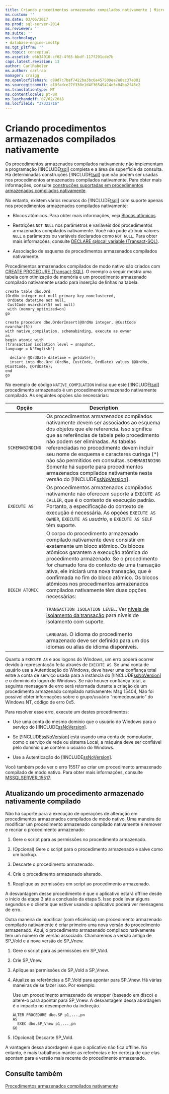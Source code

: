 ```yaml
---
title: Criando procedimentos armazenados compilados nativamente | Microsoft Docs
ms.custom: ''
ms.date: 03/06/2017
ms.prod: sql-server-2014
ms.reviewer: ''
ms.suite: ''
ms.technology:
- database-engine-imoltp
ms.tgt_pltfrm: ''
ms.topic: conceptual
ms.assetid: e6b34010-cf62-4f65-bbdf-117f291cde7b
caps.latest.revision: 13
author: CarlRabeler
ms.author: carlrab
manager: craigg
ms.openlocfilehash: c89d7c7baf7422ba3bc6a457509ea7e8ac37a001
ms.sourcegitcommit: c18fadce27f330e1d4f36549414e5c84ba2f46c2
ms.translationtype: MT
ms.contentlocale: pt-BR
ms.lasthandoff: 07/02/2018
ms.locfileid: "37331716"
---
```

# <a name="creating-natively-compiled-stored-procedures"></a>Criando procedimentos armazenados compilados nativamente
  Os procedimentos armazenados compilados nativamente não implementam a programação [!INCLUDE[tsql](../../includes/tsql-md.md)] completa e a área de superfície da consulta. Há determinadas construções [!INCLUDE[tsql](../../includes/tsql-md.md)] que não podem ser usadas nos procedimentos armazenados compilados nativamente. Para obter mais informações, consulte [construções suportadas em procedimentos armazenados compilados nativamente](..\in-memory-oltp\supported-features-for-natively-compiled-t-sql-modules.md).  
  
 No entanto, existem vários recursos do [!INCLUDE[tsql](../../includes/tsql-md.md)] com suporte apenas nos procedimentos armazenados compilados nativamente:  
  
-   Blocos atômicos. Para obter mais informações, veja [Blocos atômicos](atomic-blocks-in-native-procedures.md).  
  
-   Restrições `NOT NULL` nos parâmetros e variáveis dos procedimentos armazenados compilados nativamente. Você não pode atribuir valores `NULL` a parâmetros ou variáveis declarados como `NOT NULL`. Para obter mais informações, consulte [DECLARE @local_variable &#40;Transact-SQL&#41;](/sql/t-sql/language-elements/declare-local-variable-transact-sql).  
  
-   Associação de esquema de procedimentos armazenados compilados nativamente.  
  
 Procedimentos armazenados compilados de modo nativo são criados com [CREATE PROCEDURE &#40;Transact-SQL&#41;](/sql/t-sql/statements/create-procedure-transact-sql). O exemplo a seguir mostra uma tabela com otimização de memória e um procedimento armazenado compilado nativamente usado para inserção de linhas na tabela.  
  
```tsql  
create table dbo.Ord  
(OrdNo integer not null primary key nonclustered,   
 OrdDate datetime not null,   
 CustCode nvarchar(5) not null)   
 with (memory_optimized=on)  
go  
  
create procedure dbo.OrderInsert(@OrdNo integer, @CustCode nvarchar(5))  
with native_compilation, schemabinding, execute as owner  
as   
begin atomic with  
(transaction isolation level = snapshot,  
language = N'English')  
  
  declare @OrdDate datetime = getdate();  
  insert into dbo.Ord (OrdNo, CustCode, OrdDate) values (@OrdNo, @CustCode, @OrdDate);  
end  
go  
```  
  
 No exemplo de código `NATIVE_COMPILATION` indica que este [!INCLUDE[tsql](../../includes/tsql-md.md)] procedimento armazenado é um procedimento armazenado nativamente compilado. As seguintes opções são necessárias:  
  
|Opção|Description|  
|------------|-----------------|  
|`SCHEMABINDING`|Os procedimentos armazenados compilados nativamente devem ser associados ao esquema dos objetos que ele referencia. Isso significa que as referências de tabela pelo procedimento não podem ser eliminadas. As tabelas referenciadas no procedimento devem incluir seu nome de esquema e caracteres curinga (\*) não são permitidos em consultas. `SCHEMABINDING` Somente há suporte para procedimentos armazenados compilados nativamente nesta versão do [!INCLUDE[ssNoVersion](../../../includes/ssnoversion-md.md)].|  
|`EXECUTE AS`|Os procedimentos armazenados compilados nativamente não oferecem suporte a `EXECUTE AS CALLER`, que é o contexto de execução padrão. Portanto, a especificação do contexto de execução é necessária. As opções `EXECUTE AS OWNER`, `EXECUTE AS` *usuário*, e `EXECUTE AS SELF` têm suporte.|  
|`BEGIN ATOMIC`|O corpo do procedimento armazenado compilado nativamente deve consistir em exatamente um bloco atômico. Os blocos atômicos garantem a execução atômica do procedimento armazenado. Se o procedimento for chamado fora do contexto de uma transação ativa, ele iniciará uma nova transação, que é confirmada no fim do bloco atômico. Os blocos atômicos nos procedimentos armazenados compilados nativamente têm duas opções necessárias:<br /><br /> `TRANSACTION ISOLATION LEVEL`. Ver [níveis de isolamento da transação](../../database-engine/transaction-isolation-levels.md) para níveis de isolamento com suporte.<br /><br /> `LANGUAGE`. O idioma do procedimento armazenado deve ser definido para um dos idiomas ou alias de idioma disponíveis.|  
  
 Quanto a `EXECUTE AS` e aos logons do Windows, um erro poderá ocorrer devido à representação feita através de `EXECUTE AS`. Se uma conta de usuário usa a Autenticação do Windows, deve haver uma confiança total entre a conta de serviço usada para a instância do [!INCLUDE[ssNoVersion](../../../includes/ssnoversion-md.md)] e o domínio do logon do Windows. Se não houver confiança total, a seguinte mensagem de erro será retornada durante a criação de um procedimento armazenado compilado nativamente: Msg 15404, Não foi possível obter informações sobre o grupo/usuário “nomedeusuário” do Windows NT, código de erro 0x5.  
  
 Para resolver esse erro, execute um destes procedimentos:  
  
-   Use uma conta do mesmo domínio que o usuário do Windows para o serviço do [!INCLUDE[ssNoVersion](../../../includes/ssnoversion-md.md)].  
  
-   Se [!INCLUDE[ssNoVersion](../../../includes/ssnoversion-md.md)] está usando uma conta de computador, como o serviço de rede ou sistema Local, a máquina deve ser confiável pelo domínio que contém o usuário do Windows.  
  
-   Use a Autenticação do [!INCLUDE[ssNoVersion](../../../includes/ssnoversion-md.md)].  
  
 Você também pode ver o erro 15517 ao criar um procedimento armazenado compilado de modo nativo. Para obter mais informações, consulte [MSSQLSERVER_15517](../errors-events/mssqlserver-15517-database-engine-error.md).  
  
## <a name="updating-a-natively-compiled-stored-procedure"></a>Atualizando um procedimento armazenado nativamente compilado  
 Não há suporte para a execução de operações de alteração em procedimentos armazenados compilados de modo nativo. Uma maneira de modificar um procedimento armazenado compilado nativamente é remover e recriar o procedimento armazenado:  
  
1.  Gere o script para as permissões no procedimento armazenado.  
  
2.  (Opcional) Gere o script para o procedimento armazenado e salve como um backup.  
  
3.  Descarte o procedimento armazenado.  
  
4.  Crie o procedimento armazenado alterado.  
  
5.  Reaplique as permissões em script ao procedimento armazenado.  
  
 A desvantagem desse procedimento é que o aplicativo estará offline desde o início da etapa 3 até a conclusão da etapa 5. Isso pode levar alguns segundos e o cliente que estiver usando o aplicativo poderá ver mensagens de erro.  
  
 Outra maneira de modificar (com eficiência) um procedimento armazenado compilado nativamente é criar primeiro uma nova versão do procedimento armazenado. Aqui, o procedimento armazenado compilado nativamente tem um número de versão associado. Chamaremos a versão antiga de SP_Vold e a nova versão de SP_Vnew.  
  
1.  Gere o script para as permissões em SP_Vold.  
  
2.  Crie SP_Vnew.  
  
3.  Aplique as permissões de SP_Vold a SP_Vnew.  
  
4.  Atualize as referências a SP_Vold para apontar para SP_Vnew. Há várias maneiras de se fazer isso. Por exemplo:  
  
     Use um procedimento armazenado de wrapper (baseado em disco) e altere-o para apontar para SP_Vnew. A desvantagem dessa abordagem é o impacto no desempenho da indireção.  
  
    ```tsql  
    ALTER PROCEDURE dbo.SP p1,...,pn  
    AS  
      EXEC dbo.SP_Vnew p1,...,pn  
    GO  
    ```  
  
5.  (Opcional) Descarte SP_Vold.  
  
 A vantagem dessa abordagem é que o aplicativo não fica offline. No entanto, é mais trabalhoso manter as referências e ter certeza de que elas apontam para a versão mais recente do procedimento armazenado.  
  
## <a name="see-also"></a>Consulte também  
 [Procedimentos armazenados compilados nativamente](natively-compiled-stored-procedures.md)  
  
  
